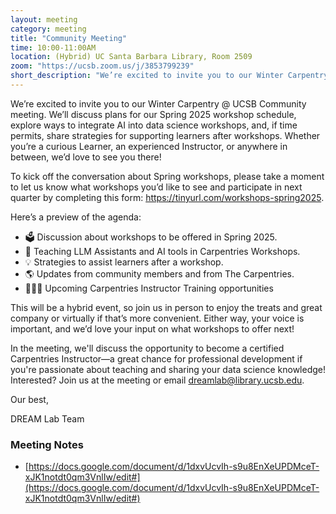 ```yaml
---
layout: meeting
category: meeting
title: "Community Meeting"
time: 10:00-11:00AM
location: (Hybrid) UC Santa Barbara Library, Room 2509
zoom: "https://ucsb.zoom.us/j/3853799239"
short_description: "We’re excited to invite you to our Winter Carpentry @ UCSB Community meeting. We’ll discuss plans for our Spring 2025 workshop schedule, explore ways to integrate AI into data science workshops, and, if time permits, share strategies for supporting learners after workshops. Whether you’re a curious Learner, an experienced Instructor, or anywhere in between, we’d love to see you there!"
---
```


We’re excited to invite you to our Winter Carpentry @ UCSB Community meeting. We’ll discuss plans for our Spring 2025 workshop schedule, explore ways to integrate AI into data science workshops, and, if time permits, share strategies for supporting learners after workshops. Whether you’re a curious Learner, an experienced Instructor, or anywhere in between, we’d love to see you there!

To kick off the conversation about Spring workshops, please take a moment to let us know what workshops you’d like to see and participate in next quarter by completing this form: https://tinyurl.com/workshops-spring2025.

Here’s a preview of the agenda:
- 🗳️ Discussion about workshops to be offered in Spring 2025.
- 🤖 Teaching LLM Assistants and AI tools in Carpentries Workshops.
- 💡 Strategies to assist learners after a workshop.
- 🌎 Updates from community members and from The Carpentries.
- 👩🏻‍🏫 Upcoming Carpentries Instructor Training opportunities

This will be a hybrid event, so join us in person to enjoy the treats and great company or virtually if that’s more convenient. Either way, your voice is important, and we’d love your input on what workshops to offer next! 

In the meeting, we'll discuss the opportunity to become a certified Carpentries Instructor—a great chance for professional development if you're passionate about teaching and sharing your data science knowledge! Interested? Join us at the meeting or email dreamlab@library.ucsb.edu.


Our best,


DREAM Lab Team

### Meeting Notes

- [https://docs.google.com/document/d/1dxvUcvIh-s9u8EnXeUPDMceT-xJK1notdt0qm3VnlIw/edit#](https://docs.google.com/document/d/1dxvUcvIh-s9u8EnXeUPDMceT-xJK1notdt0qm3VnlIw/edit#)
